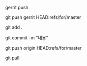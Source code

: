 gerrit push

git push gerrit HEAD:refs/for/master

git add .

git commit -m "내용"

git push origin HEAD:refs/for/master

git pull
